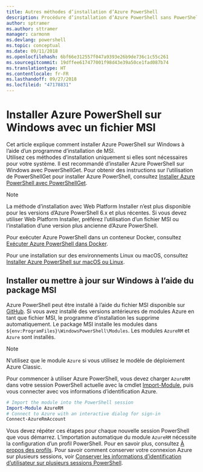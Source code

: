 ```yaml
---
title: Autres méthodes d’installation d’Azure PowerShell
description: Procédure d’installation d’Azure PowerShell sans PowerShellGet à l’aide d’un fichier MSI
author: sptramer
ms.author: sttramer
manager: carmonm
ms.devlang: powershell
ms.topic: conceptual
ms.date: 09/11/2018
ms.openlocfilehash: 6bf66e312557f047a9393e26b9de736c1c55c261
ms.sourcegitcommit: 19dffee617477001f98d43e39a50ce1fad087b74
ms.translationtype: HT
ms.contentlocale: fr-FR
ms.lasthandoff: 09/27/2018
ms.locfileid: "47178831"
---
```

# <a name="install-azure-powershell-on-windows-with-msi"></a>Installer Azure PowerShell sur Windows avec un fichier MSI

Cet article explique comment installer Azure PowerShell sur Windows à l’aide d’un programme d’installation de MSI.  
Utilisez ces méthodes d’installation uniquement si elles sont nécessaires pour votre système. Il est recommandé d’installer Azure PowerShell sur Windows avec PowerShellGet. Pour obtenir des instructions sur l’utilisation de PowerShellGet pour installer Azure PowerShell, consultez [Installer Azure PowerShell avec PowerShellGet](install-azurerm-ps.md).

> [!NOTE]
> La méthode d’installation avec Web Platform Installer n’est plus disponible pour les versions d’Azure PowerShell 6.x et plus récentes. Si vous devez utiliser Web Platform Installer, préférez l’utilisation d’un fichier MSI ou l’installation d’une version plus ancienne d’Azure PowerShell.

Pour exécuter Azure PowerShell dans un conteneur Docker, consultez [Exécuter Azure PowerShell dans Docker](azurerm-ps-in-docker.md).

Pour une installation sur des environnements Linux ou macOS, consultez [Installer Azure PowerShell sur macOS ou Linux](install-azurermps-maclinux.md).

## <a name="install-or-update-on-windows-using-the-msi-package"></a>Installer ou mettre à jour sur Windows à l’aide du package MSI

Azure PowerShell peut être installé à l’aide du fichier MSI disponible sur [GitHub](https://github.com/Azure/azure-powershell/releases/latest). Si vous avez installé des versions antérieures de modules Azure en tant que fichier MSI, le programme d’installation les supprime automatiquement. Le package MSI installe les modules dans `${env:ProgramFiles}\WindowsPowerShell\Modules`. Les modules `AzureRM` et `Azure` sont installés.

> [!NOTE]
> N’utilisez que le module `Azure` si vous utilisez le modèle de déploiement Azure Classic.

Pour commencer à utiliser Azure PowerShell, vous devez charger `AzureRM` dans votre session PowerShell actuelle avec la cmdlet [Import-Module](/powershell/module/Microsoft.PowerShell.Core/Import-Module), puis vous connecter avec vos informations d’identification Azure.

```powershell
# Import the module into the PowerShell session
Import-Module AzureRM
# Connect to Azure with an interactive dialog for sign-in
Connect-AzureRmAccount
```

Vous devez répéter ces étapes pour chaque nouvelle session PowerShell que vous démarrez. L’importation automatique du module `AzureRM` nécessite la configuration d’un profil PowerShell. Pour en savoir plus, consultez [À propos des profils](/powershell/module/microsoft.powershell.core/about/about_profiles).
Pour savoir comment conserver votre connexion Azure sur plusieurs sessions, voir [Conserver les informations d’identification d’utilisateur sur plusieurs sessions PowerShell](context-persistence.md).